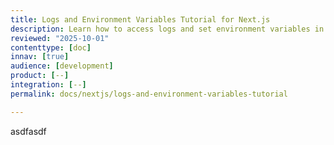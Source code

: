 ```yaml
---
title: Logs and Environment Variables Tutorial for Next.js
description: Learn how to access logs and set environment variables in a Next.js application on Pantheon
reviewed: "2025-10-01"
contenttype: [doc]
innav: [true]
audience: [development]
product: [--]
integration: [--]
permalink: docs/nextjs/logs-and-environment-variables-tutorial

---
```


asdfasdf
